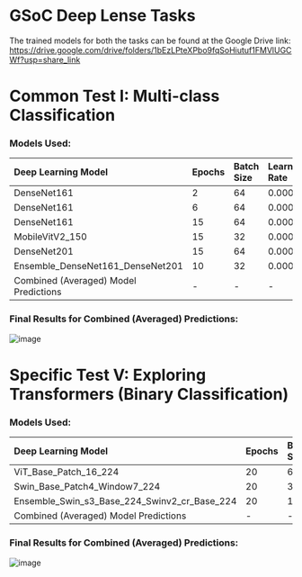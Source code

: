 # GSoC Deep Lense Tasks

The trained models for both the tasks can be found at the Google Drive link: https://drive.google.com/drive/folders/1bEzLPteXPbo9fqSoHiutuf1FMVlUGCWf?usp=share_link

# Common Test I: Multi-class Classification

### Models Used:

| Deep Learning Model                         | Epochs | Batch Size | Learning Rate | AUC (OVO) | AUC (OVR) |
| :------------------------------------------ | :----- | :--------- | :------------ | :-------- | :-------- |
| DenseNet161                                 | 2      | 64         | 0.0001        | 0.97      | 0.97      |
| DenseNet161                                 | 6      | 64         | 0.0001        | 0.97      | 0.97      |
| DenseNet161                                 | 15     | 64         | 0.0001        | 0.98      | 0.98      |
| MobileVitV2_150                             | 15     | 32         | 0.0001        | 0.95      | 0.95      |
| DenseNet201                                 | 15     | 64         | 0.0001        | 0.97      | 0.97      |
| Ensemble_DenseNet161_DenseNet201            | 10     | 32         | 0.0001        | 0.98      | 0.98      |
| Combined (Averaged) Model Predictions       | -      | -          | -             | 0.99      | 0.99      |

### Final Results for Combined (Averaged) Predictions:

![image](https://user-images.githubusercontent.com/75483881/224155221-6dc22fe6-8290-46fc-b165-6794e159c2b8.png)

# Specific Test V: Exploring Transformers (Binary Classification)

### Models Used:

| Deep Learning Model                                 | Epochs | Batch Size | Learning Rate | AUC (OVO) | AUC (OVR) |
| :-------------------------------------------------- | :----- | :--------- | :------------ | :-------- | :-------- |
| ViT_Base_Patch_16_224                               | 20     | 64         | 0.0001        | 0.99800   | 0.99800   |
| Swin_Base_Patch4_Window7_224                        | 20     | 32         | 1e-05         | 0.99975   | 0.99975   |
| Ensemble_Swin_s3_Base_224_Swinv2_cr_Base_224        | 20     | 16         | 1e-05         | 0.99997   | 0.99997   |
| Combined (Averaged) Model Predictions               | -      | -          | -             | 1.00000   | 1.00000   |

### Final Results for Combined (Averaged) Predictions:

![image](https://user-images.githubusercontent.com/75483881/224155347-ede8969a-6f16-4e32-aa45-21cdd948c5d3.png)
